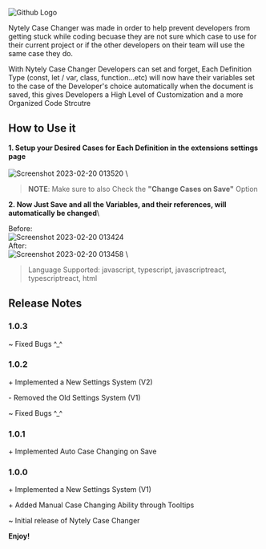 ![Github Logo](https://user-images.githubusercontent.com/48361205/219980676-c86e75d0-b44a-4ef2-ba2f-fd39202b3ba3.png)

Nytely Case Changer was made in order to help prevent developers from getting stuck while coding becuase they are not sure which case to use for their current project or if the other developers on their team will use the same case they do.

With Nytely Case Changer Developers can set and forget, Each Definition Type (const, let / var, class, function...etc) will now have their variables set to the case of the Developer's choice automatically when the document is saved, this gives Developers a High Level of Customization and a more Organized Code Strcutre

## **How to Use it**

**1. Setup your Desired Cases for Each Definition in the extensions settings page**\
 \
![Screenshot 2023-02-20 013520](https://user-images.githubusercontent.com/48361205/219982270-1b7e3ac3-9669-4484-9c1d-87d7b28ba0f4.png)
 \
> **NOTE**: Make sure to also Check the **"Change Cases on Save"** Option

**2. Now Just Save and all the Variables, and their references, will automatically be changed**\

Before:
 \
![Screenshot 2023-02-20 013424](https://user-images.githubusercontent.com/48361205/219982253-8f505611-7e63-4a0e-9ae9-e1c7fabd7329.png)
 \
After:
 \
![Screenshot 2023-02-20 013458](https://user-images.githubusercontent.com/48361205/219982256-bf26f0ba-382e-4a58-b3b0-b6ba4f6665d5.png)
 \
> Language Supported: javascript, typescript, javascriptreact, typescriptreact, html

## Release Notes

### 1.0.3

\~ Fixed Bugs ^_^


### 1.0.2

\+ Implemented a New Settings System (V2)

\- Removed the Old Settings System (V1)

\~ Fixed Bugs ^_^


### 1.0.1

\+ Implemented Auto Case Changing on Save


### 1.0.0
\+ Implemented a New Settings System (V1)

\+ Added Manual Case Changing Ability through Tooltips

\~ Initial release of Nytely Case Changer


**Enjoy!**
